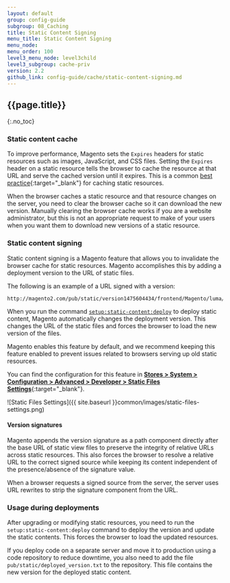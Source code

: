 ```yaml
---
layout: default
group: config-guide
subgroup: 08_Caching 
title: Static Content Signing
menu_title: Static Content Signing
menu_node: 
menu_order: 100
level3_menu_node: level3child
level3_subgroup: cache-priv 
version: 2.2
github_link: config-guide/cache/static-content-signing.md
---
```


## {{page.title}}
{:.no_toc}


### Static content cache

To improve performance, Magento sets the `Expires` headers for static resources such as images, JavaScript, and CSS files.
Setting the `Expires` header on a static resource tells the browser to cache the resource at that URL and serve the cached version until it expires.
This is a common [best practice](https://developer.yahoo.com/performance/rules.html#expires=){:target="_blank"} for caching static resources.

When the browser caches a static resource and that resource changes on the server, you need to clear the browser cache so it can download the new version.
Manually clearing the browser cache works if you are a website administrator, but this is not an appropriate request to make of your users when you want them to download new versions of a static resource.

### Static content signing

Static content signing is a Magento feature that allows you to invalidate the browser cache for static resources.
Magento accomplishes this by adding a deployment version to the URL of static files.

The following is an example of a URL signed with a version:

~~~
http://magento2.com/pub/static/version1475604434/frontend/Magento/luma/en_US/images/logo.svg
~~~

When you run the command [`setup:static-content:deploy`]({{page.baseurl}}config-guide/cli/config-cli-subcommands-static-view.html) to deploy static content, Magento automatically changes the deployment version.
This changes the URL of the static files and forces the browser to load the new version of the files.

Magento enables this feature by default, and we recommend keeping this feature enabled to prevent issues related to browsers serving up old static resources.

You can find the configuration for this feature in [**Stores > System > Configuration > Advanced > Developer > Static Files Settings**](http://docs.magento.com/m2/ee/user_guide/system/static-file-signature.html){:target="_blank"}.

![Static Files Settings]({{ site.baseurl }}common/images/static-files-settings.png)

#### Version signatures

Magento appends the version signature as a path component directly after the base URL of static view files to preserve the integrity of relative URLs across static resources.
This also forces the browser to resolve a relative URL to the correct signed source while keeping its content independent of the presence/absence of the signature value.

When a browser requests a signed source from the server, the server uses URL rewrites to strip the signature component from the URL.

### Usage during deployments

After upgrading or modifying static resources, you need to run the `setup:static-content:deploy` command to deploy the version and update the static contents.
This forces the browser to load the updated resources.

If you deploy code on a separate server and move it to production using a code repository to reduce downtime, you also need to add the file `pub/static/deployed_version.txt` to the repository.
This file contains the new version for the deployed static content.
